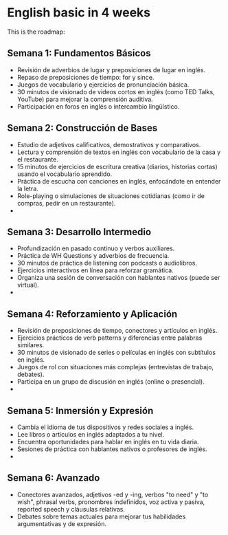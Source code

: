 # English basic in 4 weeks

This is the roadmap:

## Semana 1: Fundamentos Básicos
- Revisión de adverbios de lugar y preposiciones de lugar en inglés.
- Repaso de preposiciones de tiempo: for y since.
- Juegos de vocabulario y ejercicios de pronunciación básica.
- 30 minutos de visionado de videos cortos en inglés (como TED Talks, YouTube) para mejorar la comprensión auditiva.
- Participación en foros en inglés o intercambio lingüístico.

## Semana 2: Construcción de Bases
- Estudio de adjetivos calificativos, demostrativos y comparativos.
- Lectura y comprensión de textos en inglés con vocabulario de la casa y el restaurante.
- 15 minutos de ejercicios de escritura creativa (diarios, historias cortas) usando el vocabulario aprendido.
- Práctica de escucha con canciones en inglés, enfocándote en entender la letra.
- Role-playing o simulaciones de situaciones cotidianas (como ir de compras, pedir en un restaurante).
- 
## Semana 3: Desarrollo Intermedio
- Profundización en pasado continuo y verbos auxiliares.
- Práctica de WH Questions y adverbios de frecuencia.
- 30 minutos de práctica de listening con podcasts o audiolibros.
- Ejercicios interactivos en línea para reforzar gramática.
- Organiza una sesión de conversación con hablantes nativos (puede ser virtual).
- 
## Semana 4: Reforzamiento y Aplicación
- Revisión de preposiciones de tiempo, conectores y artículos en inglés.
- Ejercicios prácticos de verb patterns y diferencias entre palabras similares.
- 30 minutos de visionado de series o películas en inglés con subtítulos en inglés.
- Juegos de rol con situaciones más complejas (entrevistas de trabajo, debates).
- Participa en un grupo de discusión en inglés (online o presencial).
- 
## Semana 5: Inmersión y Expresión
- Cambia el idioma de tus dispositivos y redes sociales a inglés.
- Lee libros o artículos en inglés adaptados a tu nivel.
- Encuentra oportunidades para hablar en inglés en tu vida diaria.
- Sesiones de práctica con hablantes nativos o profesores de inglés.
- 
## Semana 6: Avanzado
- Conectores avanzados, adjetivos -ed y -ing, verbos "to need" y "to wish", phrasal verbs, pronombres indefinidos, voz activa y pasiva, reported speech y cláusulas relativas.
- Debates sobre temas actuales para mejorar tus habilidades argumentativas y de expresión.
